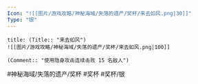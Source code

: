```yaml
---
Icon: "![[图片/游戏攻略/神秘海域/失落的遗产/奖杯/来去如风.png|30]]"
Type: "银"
---
```

```ad-common-silver-trophy
title: (Title:: "来去如风")
![[图片/游戏攻略/神秘海域/失落的遗产/奖杯/来去如风.png|100]]

(Comment:: "使用隐身攻击连续击败 15 名敌人")
```

#神秘海域/失落的遗产/奖杯 #奖杯 #奖杯/银
